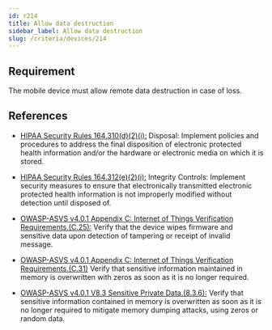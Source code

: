 ```yaml
---
id: r214
title: Allow data destruction
sidebar_label: Allow data destruction
slug: /criteria/devices/214
---
```


## Requirement

The mobile device must allow
remote data destruction in case of loss.

## References

- [HIPAA Security Rules 164.310(d)(2)(i):](https://www.law.cornell.edu/cfr/text/45/164.310)
Disposal:
Implement policies and procedures
to address the final disposition
of electronic protected health information
and/or the hardware
or electronic media
on which it is stored.

- [HIPAA Security Rules 164.312(e)(2)(i):](https://www.law.cornell.edu/cfr/text/45/164.312)
Integrity Controls:
Implement security measures
to ensure that electronically transmitted
electronic protected health information
is not improperly modified
without detection until disposed of.

- [OWASP-ASVS v4.0.1 Appendix C: Internet of Things Verification Requirements.(C.25):](https://owasp.org/www-project-application-security-verification-standard/)
Verify that the device wipes firmware
and sensitive data upon detection of
tampering or receipt
of invalid message.

- [OWASP-ASVS v4.0.1 Appendix C: Internet of Things Verification Requirements.(C.31)](https://owasp.org/www-project-application-security-verification-standard/)
Verify that sensitive information
maintained in memory
is overwritten with zeros
as soon as it is no longer required.

- [OWASP-ASVS v4.0.1 V8.3 Sensitive Private Data.(8.3.6):](https://owasp.org/www-project-application-security-verification-standard/)
Verify that sensitive information
contained in memory is overwritten
as soon as it is no longer required
to mitigate memory dumping attacks,
using zeros or random data.
